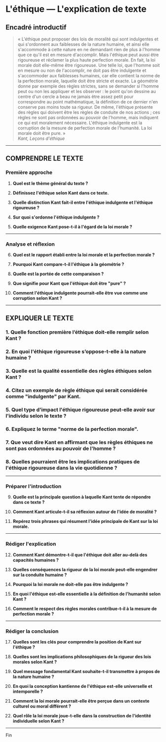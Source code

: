 # L'éthique — L'explication de texte

## Encadré introductif
> « L'éthique peut proposer des lois de moralité qui sont indulgentes et qui s'ordonnent aux faiblesses de la nature humaine, et ainsi elle s'accommode à cette nature en ne demandant rien de plus à l'homme que ce qu'il est en mesure d'accomplir. Mais l'éthique peut aussi être rigoureuse et réclamer la plus haute perfection morale. En fait, la loi morale doit elle-même être rigoureuse. Une telle loi, que l'homme soit en mesure ou non de l'accomplir, ne doit pas être indulgente et s'accommoder aux faiblesses humaines, car elle contient la norme de la perfection morale, laquelle doit être stricte et exacte. La géométrie donne par exemple des règles strictes, sans se demander si l'homme peut ou non les appliquer et les observer : le point qu'on dessine au centre d'un cercle a beau ne jamais être assez petit pour correspondre au point mathématique, la définition de ce dernier n'en conserve pas moins toute sa rigueur. De même, l'éthique présente des règles qui doivent être les règles de conduite de nos actions ; ces règles ne sont pas ordonnées au pouvoir de l'homme, mais indiquent ce qui est moralement nécessaire. L'éthique indulgente est la corruption de la mesure de perfection morale de l'humanité. La loi morale doit être pure. »  
> *Kant, Leçons d'éthique*

---

## COMPRENDRE LE TEXTE

### Première approche

1. **Quel est le thème général du texte ?**

2. **Définissez l'éthique selon Kant dans ce texte.**

3. **Quelle distinction Kant fait-il entre l'éthique indulgente et l'éthique rigoureuse ?**

4. **Sur quoi s'ordonne l'éthique indulgente ?**

5. **Quelle exigence Kant pose-t-il à l'égard de la loi morale ?**

---

### Analyse et réflexion

6. **Quel est le rapport établi entre la loi morale et la perfection morale ?**

7. **Pourquoi Kant compare-t-il l'éthique à la géométrie ?**

8. **Quelle est la portée de cette comparaison ?**

9. **Que signifie pour Kant que l'éthique doit être "pure" ?**

10. **Comment l'éthique indulgente pourrait-elle être vue comme une corruption selon Kant ?**

---

## EXPLIQUER LE TEXTE

### 1. Quelle fonction première l’éthique doit-elle remplir selon Kant ? 

### 2. En quoi l'éthique rigoureuse s’oppose-t-elle à la nature humaine ? 

### 3. Quelle est la qualité essentielle des règles éthiques selon Kant ? 

### 4. Citez un exemple de règle éthique qui serait considérée comme "indulgente" par Kant.

### 5. Quel type d'impact l'éthique rigoureuse peut-elle avoir sur l'individu selon le texte ?

### 6. Expliquez le terme "norme de la perfection morale".

### 7. Que veut dire Kant en affirmant que les règles éthiques ne sont pas ordonnées au pouvoir de l'homme ?

### 8. Quelles pourraient être les implications pratiques de l'éthique rigoureuse dans la vie quotidienne ?

---

### Préparer l'introduction

9. **Quelle est la principale question à laquelle Kant tente de répondre dans ce texte ?**

10. **Comment Kant articule-t-il sa réflexion autour de l'idée de moralité ?**

11. **Repérez trois phrases qui résument l'idée principale de Kant sur la loi morale.**

---

### Rédiger l'explication

12. **Comment Kant démontre-t-il que l'éthique doit aller au-delà des capacités humaines ?**

13. **Quelles conséquences la rigueur de la loi morale peut-elle engendrer sur la conduite humaine ?**

14. **Pourquoi la loi morale ne doit-elle pas être indulgente ?**

15. **En quoi l'éthique est-elle essentielle à la définition de l'humanité selon Kant ?**

16. **Comment le respect des règles morales contribue-t-il à la mesure de perfection morale ?**

---

### Rédiger la conclusion

17. **Quelles sont les clés pour comprendre la position de Kant sur l'éthique ?**

18. **Quelles sont les implications philosophiques de la rigueur des lois morales selon Kant ?**

19. **Quel message fondamental Kant souhaite-t-il transmettre à propos de la nature humaine ?**

20. **En quoi la conception kantienne de l'éthique est-elle universelle et intemporelle ?**

21. **Comment la loi morale pourrait-elle être perçue dans un contexte culturel ou moral différent ?**

22. **Quel rôle la loi morale joue-t-elle dans la construction de l'identité individuelle selon Kant ?**

--- 

Fin